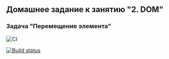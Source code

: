 ## Домашнее задание к занятию "2. DOM"
### Задача "Перемещение элемента"

![CI](https://github.com/JaneKhris/ahj-hw2.1-move/actions/workflows/web.yml/badge.svg)

[![Build status](https://ci.appveyor.com/api/projects/status/71s7mnmd8dkompvy?svg=true)](https://ci.appveyor.com/project/JaneKhris/ahj-hw2-1-move)

